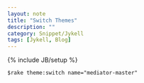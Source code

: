 ```yaml
---
layout: note
title: "Switch Themes"
description: ""
category: Snippet/Jykell
tags: [Jykell, Blog]
---
```

{% include JB/setup %}

```
$rake theme:switch name="mediator-master"
```